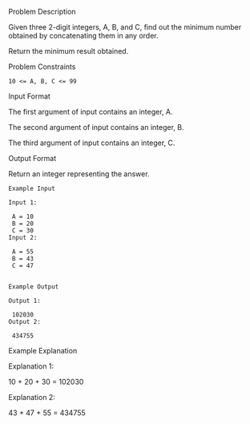 Problem Description

Given three 2-digit integers, A, B, and C, find out the minimum number obtained by concatenating them in any order.

Return the minimum result obtained.



Problem Constraints
    
    10 <= A, B, C <= 99



Input Format

The first argument of input contains an integer, A.

The second argument of input contains an integer, B.

The third argument of input contains an integer, C.



Output Format

Return an integer representing the answer.



    Example Input
    
    Input 1:
    
     A = 10
     B = 20
     C = 30
    Input 2:
    
     A = 55
     B = 43
     C = 47 
    
    
    Example Output
    
    Output 1:
    
     102030 
    Output 2:
    
     434755 


Example Explanation

Explanation 1:


 10 + 20 + 30 = 102030 

Explanation 2:


 43 + 47 + 55 = 434755 